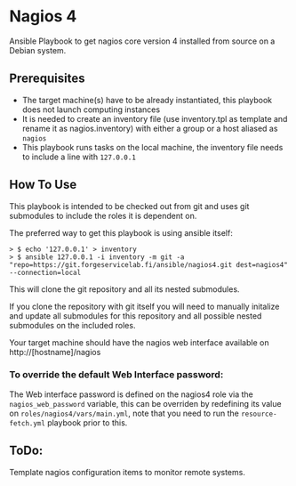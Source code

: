 Nagios 4
========

Ansible Playbook to get nagios core version 4 installed from source on a Debian system.

Prerequisites
-------------

- The target machine(s) have to be already instantiated, this playbook does not launch computing instances
- It is needed to create an inventory file (use inventory.tpl as template and rename it as nagios.inventory) with either a group or a host aliased as `nagios`
- This playbook runs tasks on the local machine, the inventory file needs to include a line with `127.0.0.1`

How To Use
----------

This playbook is intended to be checked out from git and uses git submodules to include the roles it is dependent on.

The preferred way to get this playbook is using ansible itself:

    > $ echo '127.0.0.1' > inventory
    > $ ansible 127.0.0.1 -i inventory -m git -a "repo=https://git.forgeservicelab.fi/ansible/nagios4.git dest=nagios4" --connection=local

This will clone the git repository and all its nested submodules.

If you clone the repository with git itself you will need to manually initalize and update all submodules for this repository and all possible nested submodules on the included roles.

Your target machine should have the nagios web interface available on http://[hostname]/nagios

### To override the default Web Interface password:
The Web interface password is defined on the nagios4 role via the ```nagios_web_password``` variable, this can be overriden by redefining its value on ```roles/nagios4/vars/main.yml```, note that you need to run the ```resource-fetch.yml``` playbook prior to this.

ToDo:
-----

Template nagios configuration items to monitor remote systems.

